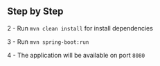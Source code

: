 ## Step by Step

2 - Run `mvn clean install` for install dependencies

3 - Run `mvn spring-boot:run` 

4 - The application will be available on port `8080`
